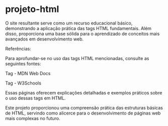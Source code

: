 # projeto-html  

O site resultante serve como um recurso educacional básico, demonstrando a aplicação prática das tags HTML fundamentais. Além disso, proporciona uma base sólida para o aprendizado de conceitos mais avançados em desenvolvimento web.

Referências:

Para aprofundar-se no uso das tags HTML mencionadas, consulte as seguintes fontes:

Tag <abbr> - MDN Web Docs

Tag <font> - W3Schools

Essas páginas oferecem explicações detalhadas e exemplos práticos sobre o uso dessas tags em HTML.

Este projeto proporcionou uma compreensão prática das estruturas básicas de HTML, servindo como alicerce para o desenvolvimento de páginas web mais complexas no futuro.
